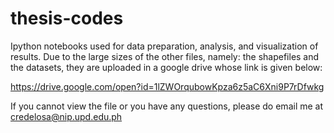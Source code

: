 # thesis-codes

Ipython notebooks used for data preparation, analysis, and visualization of results. Due to the large sizes of the other files, namely: the shapefiles and the datasets, they are uploaded in a google drive whose link is given below: 

https://drive.google.com/open?id=1lZWOrqubowKpza6z5aC6Xni9P7rDfwkg

If you cannot view the file or you have any questions, please do email me at credelosa@nip.upd.edu.ph
